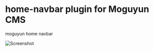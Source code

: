 # home-navbar plugin for Moguyun CMS

moguyun home navbar

![Screenshot](resources/img/plugin-logo.png)
